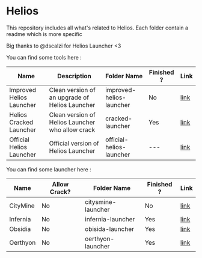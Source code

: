 # Helios

This repository includes all what's related to Helios. Each folder contain a readme which is more specific 

Big thanks to @dscalzi for Helios Launcher <3

You can find some tools here :

|Name|Description|Folder Name|Finished ?|Link|
|---|---|---|---|---|
|Improved Helios Launcher|Clean version of an upgrade of Helios Launcher|improved-helios-launcher|No|[link](https://github.com/Superkooka/Helios/tree/master/Improved-Helios-Launcher)
|Helios Cracked Launcher|Clean version of Helios Launcher who allow crack|cracked-launcher|Yes|[link](https://github.com/Superkooka/Helios/tree/master/Cracked-Helios)
|Official Helios Launcher|Official version of Helios Launcher|official-helios-launcher|---|[link](https://github.com/dscalzi/HeliosLauncher)

You can find some launcher here :

|Name|Allow Crack?|Folder Name|Finished ?|Link|
|---|---|---|---|---|
|CityMine|No|citysmine-launcher|No|[link](https://github.com/Superkooka/Helios/tree/master/Citysmine-Launcher)
|Infernia|No|infernia-launcher|Yes|[link](https://github.com/Superkooka/Helios/tree/master/Infernia-Launcher)
|Obsidia|No|obisida-launcher|Yes|[link](https://github.com/Superkooka/Helios/tree/master/Obsidia-Helios)
|Oerthyon|No|oerthyon-launcher|Yes|[link](https://github.com/Superkooka/Helios/tree/master/Oerthyon-Helios)

